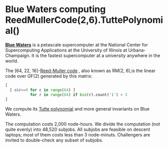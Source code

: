 # Blue Waters computing ReedMullerCode(2,6).TuttePolynomial()

[**Blue Waters**](https://en.wikipedia.org/wiki/Blue_Waters)
is a petascale supercomputer
at the National Center for Supercomputing Applications
at the University of Illinois at Urbana-Champaign.
It is the fastest supercomputer at a university anywhere in the world.

The [64, 22, 16]-[Reed-Muller code](https://en.wikipedia.org/wiki/Reed%E2%80%93Muller_code)
, also known as RM(2, 6),is the linear code over GF(2) generated by this matrix:
```python
[
  [ c&r==0 for c in range(64) ]
           for r in range(64) if bin(r).count('1') < 3
]
```
We compute its [Tutte polynomial](https://en.wikipedia.org/wiki/Tutte_polynomial) and more general invariants on Blue Waters.

The computation costs 2,000 node-hours.
We divide the computation (not quite evenly) into 48,520 subjobs.
All subjobs are feasible on descent laptops;
most of them costs less than 3 node-minuts.
Challengers are invited to double-check any subset of subjobs.





